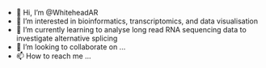 - 👋 Hi, I’m @WhiteheadAR
- 👀 I’m interested in bioinformatics, transcriptomics, and data visualisation
- 🌱 I’m currently learning to analyse long read RNA sequencing data to investigate alternative splicing
- 💞️ I’m looking to collaborate on ...
- 📫 How to reach me ...

<!---
WhiteheadAR/WhiteheadAR is a ✨ special ✨ repository because its `README.md` (this file) appears on your GitHub profile.
You can click the Preview link to take a look at your changes.
--->
